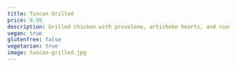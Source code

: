```yaml
---
title: Tuscan Grilled
price: 9.95
description: Grilled chicken with provolone, artichoke hearts, and roasted red pesto.
vegan: true
glutenfree: false
vegetarian: true
image: tuscan-grilled.jpg
---
```

